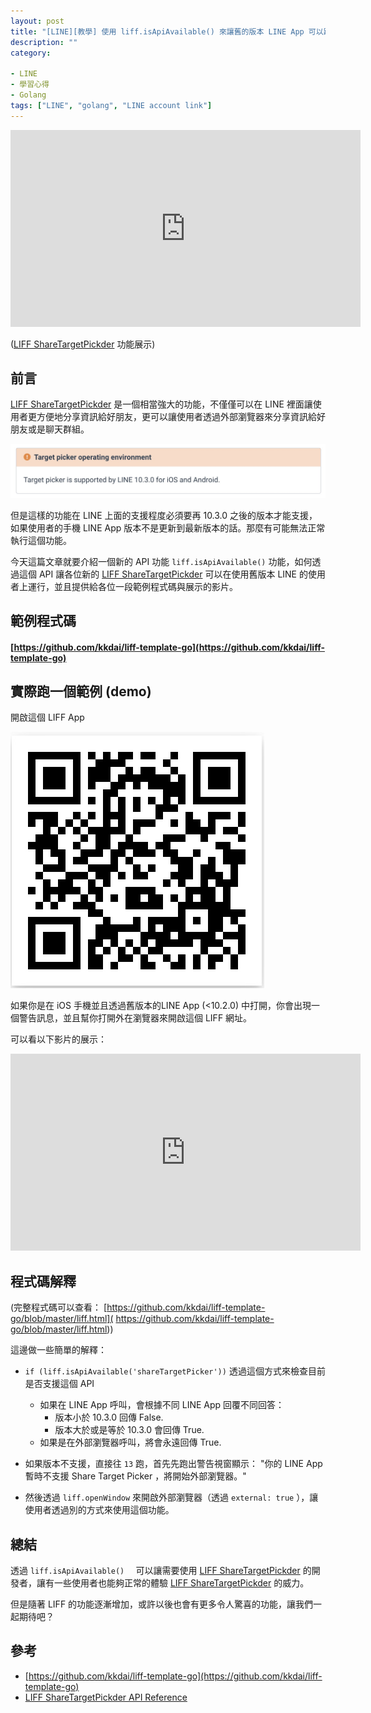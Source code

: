 ```yaml
---
layout: post
title: "[LINE][教學] 使用 liff.isApiAvailable() 來讓舊的版本 LINE App 可以跑新的 LIFF 功能"
description: ""
category: 

- LINE
- 學習心得
- Golang
tags: ["LINE", "golang", "LINE account link"]
---
```



<iframe width="560" height="315" src="https://www.youtube.com/embed/0T2bdndARdo" frameborder="0" allow="accelerometer; autoplay; encrypted-media; gyroscope; picture-in-picture" allowfullscreen></iframe>

([LIFF ShareTargetPickder](https://developers.line.biz/en/reference/liff/#share-target-picker) 功能展示)




## 前言

[LIFF ShareTargetPickder](https://developers.line.biz/en/reference/liff/#share-target-picker) 是一個相當強大的功能，不僅僅可以在 LINE 裡面讓使用者更方便地分享資訊給好朋友，更可以讓使用者透過外部瀏覽器來分享資訊給好朋友或是聊天群組。

![](../images/2020/0330_1.jpg)

但是這樣的功能在 LINE 上面的支援程度必須要再 10.3.0 之後的版本才能支援，如果使用者的手機 LINE App 版本不是更新到最新版本的話。那麼有可能無法正常執行這個功能。

今天這篇文章就要介紹一個新的 API 功能 `liff.isApiAvailable()` 功能，如何透過這個 API 讓各位新的 [LIFF ShareTargetPickder](https://developers.line.biz/en/reference/liff/#share-target-picker)  可以在使用舊版本 LINE 的使用者上運行，並且提供給各位一段範例程式碼與展示的影片。



## 範例程式碼

#### [https://github.com/kkdai/liff-template-go](https://github.com/kkdai/liff-template-go)



## 實際跑一個範例 (demo)

開啟這個 LIFF App 

![](../images/2020/0330_2.jpg)

如果你是在 iOS 手機並且透過舊版本的LINE App (<10.2.0) 中打開，你會出現一個警告訊息，並且幫你打開外在瀏覽器來開啟這個 LIFF 網址。

 可以看以下影片的展示：

<iframe width="560" height="315" src="https://www.youtube.com/embed/73ip6gSJ3Zo" frameborder="0" allow="accelerometer; autoplay; encrypted-media; gyroscope; picture-in-picture" allowfullscreen></iframe>



## 程式碼解釋

<script src="https://gist.github.com/kkdai/4cff8319dfe38c432092e78a8acb1e9d.js"></script>

(完整程式碼可以查看： [https://github.com/kkdai/liff-template-go/blob/master/liff.html]( https://github.com/kkdai/liff-template-go/blob/master/liff.html))

這邊做一些簡單的解釋：

- `if (liff.isApiAvailable('shareTargetPicker'))` 透過這個方式來檢查目前是否支援這個 API

  - 如果在 LINE App 呼叫，會根據不同 LINE App 回覆不同回答：	
    - 版本小於 10.3.0 回傳 False.
    - 版本大於或是等於 10.3.0 會回傳 True.
  - 如果是在外部瀏覽器呼叫，將會永遠回傳 True.

- 如果版本不支援，直接往 `13` 跑，首先先跑出警告視窗顯示： "你的 LINE App 暫時不支援 Share Target Picker ，將開始外部瀏覽器。" 

- 然後透過 `liff.openWindow` 來開啟外部瀏覽器（透過 `external: true` ），讓使用者透過別的方式來使用這個功能。

  

## 總結

透過  `liff.isApiAvailable()  ` 可以讓需要使用 [LIFF ShareTargetPickder](https://developers.line.biz/en/reference/liff/#share-target-picker) 的開發者，讓有一些使用者也能夠正常的體驗  [LIFF ShareTargetPickder](https://developers.line.biz/en/reference/liff/#share-target-picker)  的威力。

但是隨著 LIFF 的功能逐漸增加，或許以後也會有更多令人驚喜的功能，讓我們一起期待吧？

## 參考

- [https://github.com/kkdai/liff-template-go](https://github.com/kkdai/liff-template-go)
- [LIFF  ShareTargetPickder API Reference](https://developers.line.biz/en/reference/liff/#share-target-picker) 

